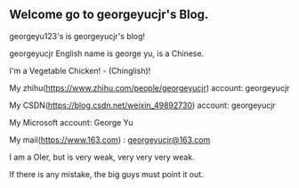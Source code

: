 ## Welcome go to georgeyucjr's Blog.

georgeyu123's is georgeyucjr's blog!

georgeyucjr English name is george yu, is a Chinese.

I'm a Vegetable Chicken! - (Chinglish)!

My zhihu(https://www.zhihu.com/people/georgeyucjr) account: georgeyucjr

My CSDN(https://blog.csdn.net/weixin_49892730) account: georgeyucjr

My Microsoft account: George Yu

My mail(https://www.163.com) : georgeyucjr@163.com

I am a OIer, but is very weak, very very very weak.

If there is any mistake, the big guys must point it out.
